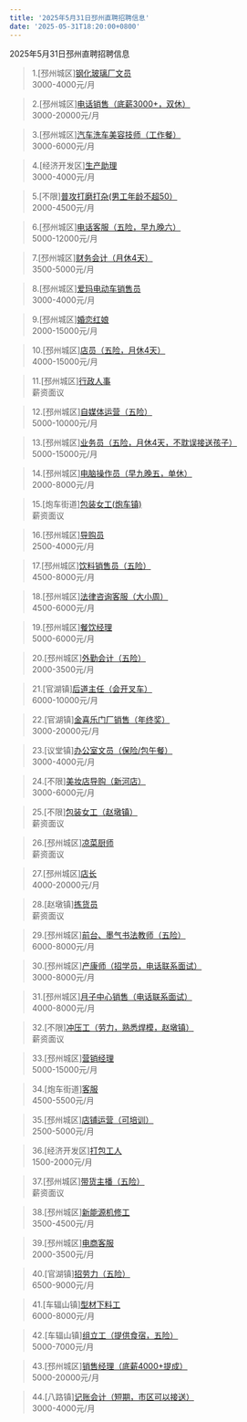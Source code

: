 ```yaml
---
title: '2025年5月31日邳州直聘招聘信息'
date: '2025-05-31T18:20:00+0800'
---
```

2025年5月31日邳州直聘招聘信息
<!--more-->
>1.[邳州城区][钢化玻璃厂文员](https://www.pizhouzhipin.com/job/41045)<br>
>3000-4000元/月

>2.[邳州城区][电话销售（底薪3000+，双休）](https://www.pizhouzhipin.com/job/36636)<br>
>3000-20000元/月

>3.[邳州城区][汽车洗车美容技师（工作餐）](https://www.pizhouzhipin.com/job/38939)<br>
>3000-6000元/月

>4.[经济开发区][生产助理](https://www.pizhouzhipin.com/job/41029)<br>
>3000-4000元/月

>5.[不限][普攻打磨打杂(男工年龄不超50）](https://www.pizhouzhipin.com/job/35989)<br>
>2000-4500元/月

>6.[邳州城区][电话客服（五险，早九晚六）](https://www.pizhouzhipin.com/job/40190)<br>
>5000-12000元/月

>7.[邳州城区][财务会计（月休4天）](https://www.pizhouzhipin.com/job/26963)<br>
>3500-5000元/月

>8.[邳州城区][爱玛电动车销售员](https://www.pizhouzhipin.com/job/8023)<br>
>3000-4000元/月

>9.[邳州城区][婚恋红娘](https://www.pizhouzhipin.com/job/35791)<br>
>2000-15000元/月

>10.[邳州城区][店员（五险，月休4天）](https://www.pizhouzhipin.com/job/17242)<br>
>4000-15000元/月

>11.[邳州城区][行政人事](https://www.pizhouzhipin.com/job/40771)<br>
>薪资面议

>12.[邳州城区][自媒体运营（五险）](https://www.pizhouzhipin.com/job/40191)<br>
>5000-10000元/月

>13.[邳州城区][业务员（五险，月休4天，不耽误接送孩子）](https://www.pizhouzhipin.com/job/26525)<br>
>5000-15000元/月

>14.[邳州城区][电脑操作员（早九晚五，单休）](https://www.pizhouzhipin.com/job/38251)<br>
>2000-8000元/月

>15.[炮车街道][包装女工(炮车镇)](https://www.pizhouzhipin.com/job/41046)<br>
>薪资面议

>16.[邳州城区][导购员](https://www.pizhouzhipin.com/job/31161)<br>
>2500-4000元/月

>17.[邳州城区][饮料销售员（五险）](https://www.pizhouzhipin.com/job/41033)<br>
>4500-8000元/月

>18.[邳州城区][法律咨询客服（大小周）](https://www.pizhouzhipin.com/job/39833)<br>
>4500-6000元/月

>19.[邳州城区][餐饮经理](https://www.pizhouzhipin.com/job/39652)<br>
>5000-6000元/月

>20.[邳州城区][外勤会计（五险）](https://www.pizhouzhipin.com/job/27331)<br>
>2000-3500元/月

>21.[官湖镇][后道主任（会开叉车）](https://www.pizhouzhipin.com/job/40957)<br>
>6000-10000元/月

>22.[官湖镇][金喜乐门厂销售（年终奖）](https://www.pizhouzhipin.com/job/20187)<br>
>3000-20000元/月

>23.[议堂镇][办公室文员（保险/包午餐）](https://www.pizhouzhipin.com/job/41018)<br>
>3000-4000元/月

>24.[不限][美妆店导购（新河店）](https://www.pizhouzhipin.com/job/41043)<br>
>3000-6000元/月

>25.[不限][包装女工（赵墩镇）](https://www.pizhouzhipin.com/job/40028)<br>
>薪资面议

>26.[邳州城区][凉菜厨师](https://www.pizhouzhipin.com/job/41012)<br>
>薪资面议

>27.[邳州城区][店长](https://www.pizhouzhipin.com/job/41042)<br>
>4000-20000元/月

>28.[赵墩镇][拣货员](https://www.pizhouzhipin.com/job/33513)<br>
>薪资面议

>29.[邳州城区][前台、墨气书法教师（五险）](https://www.pizhouzhipin.com/job/25491)<br>
>6000-8000元/月

>30.[邳州城区][产康师（招学员，电话联系面试）](https://www.pizhouzhipin.com/job/40616)<br>
>3000-8000元/月

>31.[邳州城区][月子中心销售（电话联系面试）](https://www.pizhouzhipin.com/job/40615)<br>
>4000-8000元/月

>32.[不限][冲压工（劳力，熟悉焊模，赵墩镇）](https://www.pizhouzhipin.com/job/39991)<br>
>薪资面议

>33.[邳州城区][营销经理](https://www.pizhouzhipin.com/job/39650)<br>
>5000-15000元/月

>34.[炮车街道][客服](https://www.pizhouzhipin.com/job/40699)<br>
>4500-5500元/月

>35.[邳州城区][店铺运营（可培训）](https://www.pizhouzhipin.com/job/40753)<br>
>2500-5000元/月

>36.[经济开发区][打包工人](https://www.pizhouzhipin.com/job/37533)<br>
>1500-2000元/月

>37.[邳州城区][带货主播（五险）](https://www.pizhouzhipin.com/job/36206)<br>
>薪资面议

>38.[邳州城区][新能源机修工](https://www.pizhouzhipin.com/job/38745)<br>
>3500-4500元/月

>39.[邳州城区][电商客服](https://www.pizhouzhipin.com/job/35162)<br>
>2000-3500元/月

>40.[官湖镇][招劳力（五险）](https://www.pizhouzhipin.com/job/38747)<br>
>6500-9000元/月

>41.[车辐山镇][型材下料工](https://www.pizhouzhipin.com/job/40929)<br>
>6000-8000元/月

>42.[车辐山镇][组立工（提供食宿，五险）](https://www.pizhouzhipin.com/job/11423)<br>
>5000-7000元/月

>43.[邳州城区][销售经理（底薪4000+提成）](https://www.pizhouzhipin.com/job/39176)<br>
>5000-20000元/月

>44.[八路镇][记账会计（短期，市区可以接送）](https://www.pizhouzhipin.com/job/37585)<br>
>3000-4000元/月

